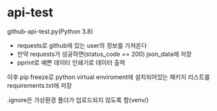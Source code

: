 # api-test

github-api-test.py(Python 3.8)
 * requests로 github에 있는 user의 정보를 가져온다
 * 만약 requests가 성공하면(status_code == 200) json_data에 저장
 * pprint로 예쁜 데이터 인쇄기로 데이터 출력

이후 pip freeze로 python virtual enviroment에 설치되어있는 패키지 리스트를 requirements.txt에 저장

.ignore은 가상환경 폴더가 업로드되지 않도록 함(venv/)
